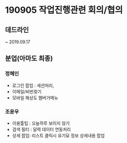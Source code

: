 # 190905 작업진행관련 회의/협의

## 데드라인
~ 2019.09.17

## 분업(아마도 최종)

### 정혜인
- 로그인 팝업 : 세션처리, 
- 이메일/비번찾기  
- 모바일 해상도 햄버거메뉴 

### 조윤우
- 이용툴팁 : 오늘하루 보이지 않기 
- 검색 필터 : 달력 데이터 연동처리
- 상세 팝업: 리스트 클릭시 유기묘 정보 상세내용 팝업

